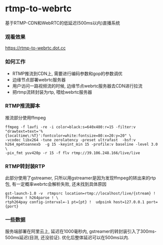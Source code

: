 # rtmp-to-webrtc

基于RTMP-CDN和WebRTC的低延迟(500ms以内)直播系统 


### 观看效果 


https://rtmp-to-webrtc.dot.cc




### 如何工作 

-  RTMP推流到CDN上, 需要进行编码参数和gop的参数调优 
-  边缘节点部署webrtc服务器
-  用户访问一路视频流的时候, 边缘节点webrtc服务器去CDN进行拉流
-  把rtmp流转封装为rtp, 喂给webrtc服务器



### RTMP推流脚本

推流部分使用ffmpeg
```
ffmpeg -f lavfi -re -i color=black:s=640x480:r=15 -filter:v "drawtext=text='%{localtime\:%T}':fontcolor=white:fontsize=80:x=20:y=20" \
-vcodec libx264 -tune zerolatency -preset ultrafast  -bsf:v h264_mp4toannexb  -g 15 -keyint_min 15 -profile:v baseline -level 3.0   \
-pix_fmt yuv420p -r 15 -f flv rtmp://39.106.248.166/live/live

```



### RTMP转封装RTP 

此部分使用了gstreamer,  只所以用gstreamer是因为发现ffmpeg的转出来的rtp包, 有一定概率webrtc会解析失败, 还未找到具体原因
```
gst-launch-1.0 -v  rtmpsrc location=rtmp://localhost/live/{stream} ! flvdemux ! h264parse ! \
rtph264pay config-interval=-1 pt={pt} !  udpsink host=127.0.0.1 port={port}

```


### 一些数据

服务端部署在阿里云上,  延迟在1000毫秒内,  gstreamer的转封装引入了300ms-500ms延迟(目测, 还没验证).
优化后整体延迟可以在500ms以内.







